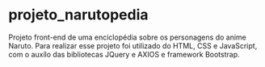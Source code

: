 # projeto_narutopedia
 Projeto front-end de uma enciclopédia sobre os personagens do anime Naruto.
 Para realizar esse projeto foi utilizado do HTML, CSS e JavaScript, com o auxílo das bibliotecas JQuery e AXIOS e framework Bootstrap.
